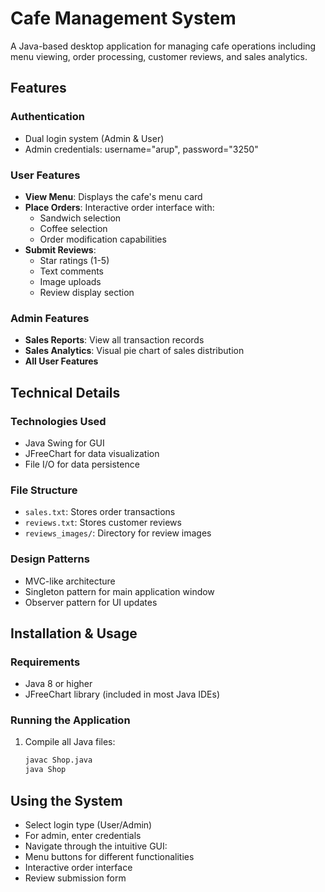 # Cafe Management System

A Java-based desktop application for managing cafe operations including menu viewing, order processing, customer reviews, and sales analytics.

## Features

### Authentication
- Dual login system (Admin & User)
- Admin credentials: username="arup", password="3250"

### User Features
- **View Menu**: Displays the cafe's menu card
- **Place Orders**: Interactive order interface with:
  - Sandwich selection
  - Coffee selection
  - Order modification capabilities
- **Submit Reviews**: 
  - Star ratings (1-5)
  - Text comments
  - Image uploads
  - Review display section

### Admin Features
- **Sales Reports**: View all transaction records
- **Sales Analytics**: Visual pie chart of sales distribution
- **All User Features**

## Technical Details

### Technologies Used
- Java Swing for GUI
- JFreeChart for data visualization
- File I/O for data persistence

### File Structure
- `sales.txt`: Stores order transactions
- `reviews.txt`: Stores customer reviews
- `reviews_images/`: Directory for review images

### Design Patterns
- MVC-like architecture
- Singleton pattern for main application window
- Observer pattern for UI updates

## Installation & Usage

### Requirements
- Java 8 or higher
- JFreeChart library (included in most Java IDEs)

### Running the Application
1. Compile all Java files:
   ```bash
   javac Shop.java
   java Shop
## Using the System
- Select login type (User/Admin)
- For admin, enter credentials
- Navigate through the intuitive GUI:
- Menu buttons for different functionalities
- Interactive order interface
- Review submission form
